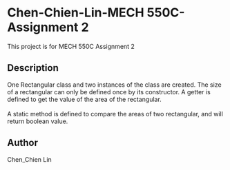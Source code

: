 # Chen-Chien-Lin-MECH 550C-Assignment 2

This project is for MECH 550C Assignment 2

## Description
One Rectangular class and two instances of the class are created. The size of a rectangular can only be defined once by its constructor.
A getter is defined to get the value of the area of the rectangular.
<br/><br/>
A static method is defined to compare the areas of two rectangular, and will return boolean value.

## Author
Chen_Chien Lin
